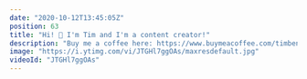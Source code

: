 ```yaml
---
date: "2020-10-12T13:45:05Z"
position: 63
title: "Hi! 👋 I'm Tim and I'm a content creator!"
description: "Buy me a coffee here: https://www.buymeacoffee.com/timbenniks\nWant to know more? Go here https://timbenniks.dev/sponsor-me/\n\nHi! I'm Tim and I'm a content creator from Paris. I’ve worked as a web developer and technical director for years and at one point in I decided I wanted to share the insights about my work with our community.\n\nWorking on high stakes projects for global brands is cool and all but you also have to give back a bit. I now focus on creating content about web development topics and soft skills for people of all levels.\n\nI truly enjoy doing community driven work and people seem to like what I have to say. I'm a lucky duck!\n\nI'm committed to delivering a new video every week! These videos don't just appear, they are A LOT of work. I want to always get you the best content and this takes a bunch of time. I also need the right gear to keep delivering high production quality.\n\nIf you decide to sponsor me I will love you forever! 😘 All donations will go right back into the content creation efforts. I'll use the money to buy audio/video/light gear. Or, I will try out paid services for the Tim Tries video series. Or, I will use the money to travel to conferences so that the organizers can spend money on the conference itself rather than on me. So many options!\n\nIf you read this far, you are awesome. 🙏 😘\n\nCheers,\nTim\n\nFollow me here:\nBuy me a coffee: https://www.buymeacoff.ee/timbenniks\nWebsite: https://timbenniks.dev/\nTwitter: https://twitter.com/timbenniks\nGithub: https://github.com/timbenniks"
image: "https://i.ytimg.com/vi/JTGHl7ggOAs/maxresdefault.jpg"
videoId: "JTGHl7ggOAs"
---
```



